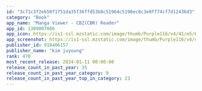 ```yaml
---
id: "3c71c3f2eb50f1751da35f36ffd53b0c51964c5190ec8c3e0ff74cf7d12436d3"
category: "Book"
app_name: "Manga Viewer - CBZ(CBR) Reader"
app_id: 1309007086
app_icon: https://is1-ssl.mzstatic.com/image/thumb/Purple116/v4/41/e5/66/41e566fb-f452-74f6-ece1-58974f5459ea/AppIcon-0-0-1x_U007emarketing-0-10-0-0-85-220.png/1024x1024bb.png
app_screenshot: https://is1-ssl.mzstatic.com/image/thumb/Purple116/v4/d5/94/97/d594972a-d484-5725-f22c-1b3df16335d3/pr_source.png/1242x2688bb.png
publisher_id: 918406157
publisher_name: "kim juyoung"
rank: 470
most_recent_release: 2024-01-11 00:00:00
release_count_in_past_year: 35
release_count_in_past_year_category: 9
release_count_in_past_year_top_in_category: 23
---
```


